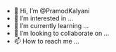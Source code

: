 - 👋 Hi, I’m @PramodKalyani
- 👀 I’m interested in ...
- 🌱 I’m currently learning ...
- 💞️ I’m looking to collaborate on ...
- 📫 How to reach me ...

<!---
PramodKalyani/PramodKalyani is a ✨ special ✨ repository because its `README.md` (this file) appears on your GitHub profile.
You can click the Preview link to take a look at your changes.
--->

